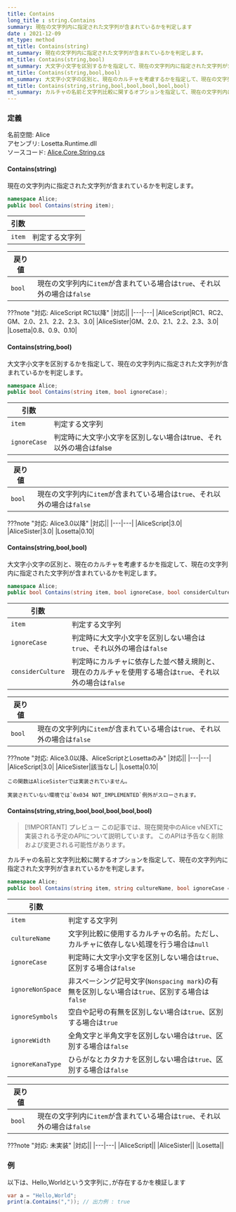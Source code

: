 ```yaml
---
title: Contains
long_title : string.Contains
summary: 現在の文字列内に指定された文字列が含まれているかを判定します
date : 2021-12-09
mt_type: method
mt_title: Contains(string)
mt_summary: 現在の文字列内に指定された文字列が含まれているかを判定します。
mt_title: Contains(string,bool)
mt_summary: 大文字小文字を区別するかを指定して、現在の文字列内に指定された文字列が含まれているかを判定します。
mt_title: Contains(string,bool,bool)
mt_summary: 大文字小文字の区別と、現在のカルチャを考慮するかを指定して、現在の文字列内に指定された文字列が含まれているかを判定します。
mt_title: Contains(string,string,bool,bool,bool,bool,bool)
mt_summary: カルチャの名前と文字列比較に関するオプションを指定して、現在の文字列内に指定された文字列が含まれているかを判定します。
---
```


### 定義
名前空間: Alice<br/>
アセンブリ: Losetta.Runtime.dll<br/>
ソースコード: [Alice.Core.String.cs](https://github.com/WSOFT-Project/Losetta/blob/master/Losetta.Runtime/Core/Extension/Alice.Core.String.cs)

#### Contains(string)
現在の文字列内に指定された文字列が含まれているかを判定します。

```cs title="AliceScript"
namespace Alice;
public bool Contains(string item);
```

|引数| |
|-|-|
|`item`|判定する文字列|

|戻り値| |
|-|-|
|`bool`|現在の文字列内に`item`が含まれている場合は`true`、それ以外の場合は`false`|

???note "対応: AliceScript RC1以降"
    |対応||
    |---|---|
    |AliceScript|RC1、RC2、GM、2.0、2.1、2.2、2.3、3.0|
    |AliceSister|GM、2.0、2.1、2.2、2.3、3.0|
    |Losetta|0.8、0.9、0.10|

#### Contains(string,bool)
大文字小文字を区別するかを指定して、現在の文字列内に指定された文字列が含まれているかを判定します。

```cs title="AliceScript"
namespace Alice;
public bool Contains(string item, bool ignoreCase);
```

|引数| |
|-|-|
|`item`|判定する文字列|
|`ignoreCase`|判定時に大文字小文字を区別しない場合はtrue、それ以外の場合はfalse|

|戻り値| |
|-|-|
|`bool`|現在の文字列内に`item`が含まれている場合は`true`、それ以外の場合は`false`|

???note "対応: Alice3.0以降"
    |対応||
    |---|---|
    |AliceScript|3.0|
    |AliceSister|3.0|
    |Losetta|0.10|

#### Contains(string,bool,bool)

大文字小文字の区別と、現在のカルチャを考慮するかを指定して、現在の文字列内に指定された文字列が含まれているかを判定します。

```cs title="AliceScript"
namespace Alice;
public bool Contains(string item, bool ignoreCase, bool considerCulture);
```

|引数| |
|-|-|
|`item`|判定する文字列|
|`ignoreCase`|判定時に大文字小文字を区別しない場合は`true`、それ以外の場合は`false`|
|`considerCulture`|判定時にカルチャに依存した並べ替え規則と、現在のカルチャを使用する場合は`true`、それ以外の場合は`false`|

|戻り値| |
|-|-|
|`bool`|現在の文字列内に`item`が含まれている場合は`true`、それ以外の場合は`false`|

???note "対応: Alice3.0以降、AliceScriptとLosettaのみ"
    |対応||
    |---|---|
    |AliceScript|3.0|
    |AliceSister|該当なし|
    |Losetta|0.10|

    この関数はAliceSisterでは実装されていません。

    実装されていない環境では`0x034 NOT_IMPLEMENTED`例外がスローされます。

#### Contains(string,string,bool,bool,bool,bool,bool)

> [!IMPORTANT] プレビュー
> この記事では、現在開発中のAlice vNEXTに実装される予定のAPIについて説明しています。
> このAPIは予告なく削除および変更される可能性があります。

カルチャの名前と文字列比較に関するオプションを指定して、現在の文字列内に指定された文字列が含まれているかを判定します。

```cs title="AliceScript"
namespace Alice;
public bool Contains(string item, string cultureName, bool ignoreCase = false, bool ignoreNonSpace = false, bool ignoreSymbols = false, bool ignoreWidth = false, bool ignoreKanaType = false);
```

|引数| |
|-|-|
|`item`|判定する文字列|
|`cultureName`|文字列比較に使用するカルチャの名前。ただし、カルチャに依存しない処理を行う場合は`null`|
|`ignoreCase`|判定時に大文字小文字を区別しない場合は`true`、区別する場合は`false`|
|`ignoreNonSpace`|非スペーシング記号文字(`Nonspacing mark`)の有無を区別しない場合は`true`、区別する場合は`false`|
|`ignoreSymbols`|空白や記号の有無を区別しない場合は`true`、区別する場合は`true`|
|`ignoreWidth`|全角文字と半角文字を区別しない場合は`true`、区別する場合は`false`|
|`ignoreKanaType`|ひらがなとカタカナを区別しない場合は`true`、区別する場合は`false`|

|戻り値| |
|-|-|
|`bool`|現在の文字列内に`item`が含まれている場合は`true`、それ以外の場合は`false`|

???note "対応: 未実装"
    |対応||
    |---|---|
    |AliceScript||
    |AliceSister||
    |Losetta||

### 例
以下は、Hello,Worldという文字列に`,`が存在するかを検証します

```cs title="AliceScript"
var a = "Hello,World";
print(a.Contains(",")); // 出力例 : true
```
